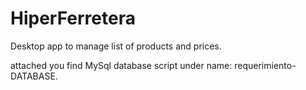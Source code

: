 # HiperFerretera
Desktop app to manage list of products and prices.

attached you find MySql database script under name: requerimiento-DATABASE.
